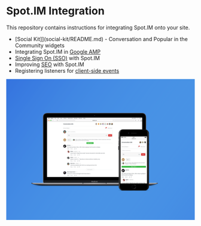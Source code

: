 # Spot.IM Integration

This repository contains instructions for integrating Spot.IM onto your site.

* [Social Kit]](social-kit/README.md) - Conversation and Popular in the Community widgets
* Integrating Spot.IM in [Google AMP](google-amp/README.md)
* [Single Sign On (SSO)](api/single-sign-on/README.md)  with Spot.IM
* Improving [SEO](seo/README.md) with Spot.IM
* Registering listeners for [client-side events](api/js-events/README.md)

![Spot.IM](banner.png)
